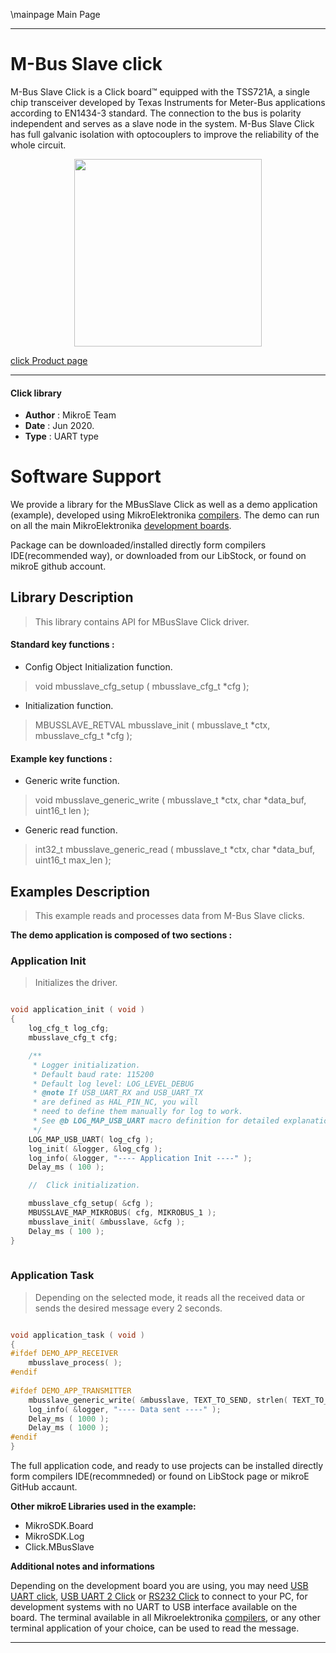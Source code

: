 \mainpage Main Page
 
---
# M-Bus Slave click

M-Bus Slave Click is a Click board™ equipped with the TSS721A, a single chip transceiver developed by Texas Instruments for Meter-Bus applications according to EN1434-3 standard. The connection to the bus is polarity independent and serves as a slave node in the system. M-Bus Slave Click has full galvanic isolation with optocouplers to improve the reliability of the whole circuit.

<p align="center">
  <img src="https://download.mikroe.com/images/click_for_ide/mbusslave_click.png" height=300px>
</p>

[click Product page](https://www.mikroe.com/m-bus-slave-click)

---


#### Click library 

- **Author**        : MikroE Team
- **Date**          : Jun 2020.
- **Type**          : UART type


# Software Support

We provide a library for the MBusSlave Click 
as well as a demo application (example), developed using MikroElektronika 
[compilers](https://shop.mikroe.com/compilers). 
The demo can run on all the main MikroElektronika [development boards](https://shop.mikroe.com/development-boards).

Package can be downloaded/installed directly form compilers IDE(recommended way), or downloaded from our LibStock, or found on mikroE github account. 

## Library Description

> This library contains API for MBusSlave Click driver.

#### Standard key functions :

- Config Object Initialization function.
> void mbusslave_cfg_setup ( mbusslave_cfg_t *cfg ); 
 
- Initialization function.
> MBUSSLAVE_RETVAL mbusslave_init ( mbusslave_t *ctx, mbusslave_cfg_t *cfg );

#### Example key functions :

- Generic write function.
> void mbusslave_generic_write ( mbusslave_t *ctx, char *data_buf, uint16_t len );
 
- Generic read function.
> int32_t mbusslave_generic_read ( mbusslave_t *ctx, char *data_buf, uint16_t max_len );

## Examples Description

> This example reads and processes data from M-Bus Slave clicks.

**The demo application is composed of two sections :**

### Application Init 

> Initializes the driver. 

```c

void application_init ( void )
{
    log_cfg_t log_cfg;
    mbusslave_cfg_t cfg;

    /** 
     * Logger initialization.
     * Default baud rate: 115200
     * Default log level: LOG_LEVEL_DEBUG
     * @note If USB_UART_RX and USB_UART_TX 
     * are defined as HAL_PIN_NC, you will 
     * need to define them manually for log to work. 
     * See @b LOG_MAP_USB_UART macro definition for detailed explanation.
     */
    LOG_MAP_USB_UART( log_cfg );
    log_init( &logger, &log_cfg );
    log_info( &logger, "---- Application Init ----" );
    Delay_ms ( 100 );

    //  Click initialization.

    mbusslave_cfg_setup( &cfg );
    MBUSSLAVE_MAP_MIKROBUS( cfg, MIKROBUS_1 );
    mbusslave_init( &mbusslave, &cfg );
    Delay_ms ( 100 );
}
  
```

### Application Task

> Depending on the selected mode, it reads all the received data or sends the desired message every 2 seconds.

```c

void application_task ( void )
{
#ifdef DEMO_APP_RECEIVER
    mbusslave_process( );
#endif    
    
#ifdef DEMO_APP_TRANSMITTER
    mbusslave_generic_write( &mbusslave, TEXT_TO_SEND, strlen( TEXT_TO_SEND ) );
    log_info( &logger, "---- Data sent ----" );
    Delay_ms ( 1000 );
    Delay_ms ( 1000 );
#endif  
}

```

The full application code, and ready to use projects can be  installed directly form compilers IDE(recommneded) or found on LibStock page or mikroE GitHub accaunt.

**Other mikroE Libraries used in the example:** 

- MikroSDK.Board
- MikroSDK.Log
- Click.MBusSlave

**Additional notes and informations**

Depending on the development board you are using, you may need 
[USB UART click](https://shop.mikroe.com/usb-uart-click), 
[USB UART 2 Click](https://shop.mikroe.com/usb-uart-2-click) or 
[RS232 Click](https://shop.mikroe.com/rs232-click) to connect to your PC, for 
development systems with no UART to USB interface available on the board. The 
terminal available in all Mikroelektronika 
[compilers](https://shop.mikroe.com/compilers), or any other terminal application 
of your choice, can be used to read the message.



---
